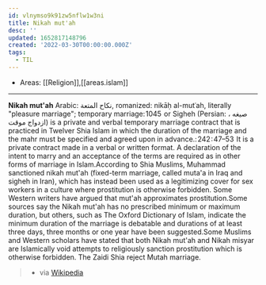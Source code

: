 ```yaml
---
id: vlnymso9k91zw5nflw1w3ni
title: Nikah mut'ah
desc: ''
updated: 1652817148796
created: '2022-03-30T00:00:00.000Z'
tags:
  - TIL
---
```


- Areas: [[Religion]],[[areas.islam]]

---

**Nikah mut'ah** Arabic: نكاح المتعة, romanized: nikāḥ al-mutʿah, literally "pleasure marriage"; temporary marriage: 1045  or Sigheh (Persian: صیغه ، ازدواج موقت) is a private and verbal temporary marriage contract that is practiced in Twelver Shia Islam in which the duration of the marriage and the mahr must be specified and agreed upon in advance.: 242 : 47–53  It is a private contract made in a verbal or written format. A declaration of the intent to marry and an acceptance of the terms are required as in other forms of marriage in Islam.According to Shia Muslims, Muhammad sanctioned nikah mut'ah (fixed-term marriage, called muta'a in Iraq and sigheh in Iran), which has instead been used as a legitimizing cover for sex workers in a culture where prostitution is otherwise forbidden. Some Western writers have argued that mut'ah approximates prostitution.Some sources say the Nikah mut'ah has no prescribed minimum or maximum duration, but others, such as The Oxford Dictionary of Islam, indicate the minimum duration of the marriage is debatable and durations of at least three days, three months or one year have been suggested.Some Muslims and Western scholars have stated that both Nikah mut'ah and Nikah misyar are Islamically void attempts to religiously sanction prostitution which is otherwise forbidden. The Zaidi Shia reject Mutah marriage.

> - via [Wikipedia](https://en.wikipedia.org/wiki/Nikah%20mut'ah)
